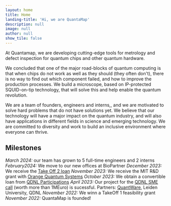 ```yaml
---
layout: home
title: Home
landing-title: 'Hi, we are QuantaMap'
description: null
image: null
author: null
show_tile: false
---
```


At Quantamap, we are developing cutting-edge tools for metrology and defect inspection for quantum chips and other quantum hardware.

We concluded that one of the major road-blocks of quantum computing is that when chips do not work as well as they should (they often don't), there is no way to find out which component failed, and how to improve the production processes. We build a microscope, based on IP-protected SQUID-on-tip technology, that will solve this and help enable the quantum revolution.

We are a team of founders, engineers and interns,, and we are motivated to solve hard problems that do not have solutions yet. We believe that our technology will have a major impact on the quantum industry, and will also have applications in different fields in science and emerging technology. We are committed to diversity and work to build an inclusive environment where everyone can thrive.

## Milestones

*March 2024:* our team has grown to 5 full-time engineers and 2 interns
*February2024:* We move to our new offices at BioPartner
*December 2023:* We receive the [Take Off 2 loan](https://www.nwo.nl/nieuws/42-nieuwe-take-off-projecten-kunnen-van-start)
*November 2023:* We receive the MIT R&D grant with [Orange Quantum Systems](https://orangeqs.com)
*October 2023:* We obtain a convertible loan from [QDNL Participations](https://www.qdnlparticipations.nl)
*April 2023:*  Our project for the [QDNL SME call](https://quantumdelta.nl/sme-programme) (worth more than 1MEuro) is sucessful. Partners: [QuantWare](https://www.quantware.com), Leiden University, QDNL
*November 2022:*  We winn a TakeOff 1 feasibility grant
*November 2022:*  QuantaMap is founded!
